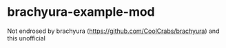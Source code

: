 # brachyura-example-mod

Not endrosed by brachyura (https://github.com/CoolCrabs/brachyura)
and this unofficial
